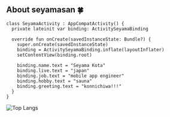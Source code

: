 ## About seyamasan 🍀

```
class SeyamaActivity : AppCompatActivity() {
  private lateinit var binding: ActivitySeyamaBinding

  override fun onCreate(savedInstanceState: Bundle?) {
    super.onCreate(savedInstanceState)
    binding = ActivitySeyamaBinding.inflate(layoutInflater)
    setContentView(binding.root)

    binding.name.text = "Seyama Kota"
    binding.live.text = "japan"
    binding.job.text = "mobile app engineer"
    binding.hobby.text = "sauna"
    binding.greeting.text = "konnichiwa!!!"
  }
}
```

![Top Langs](https://github-readme-stats.vercel.app/api/top-langs/?username=seyamasan&layout=compact&theme=tokyonight)
